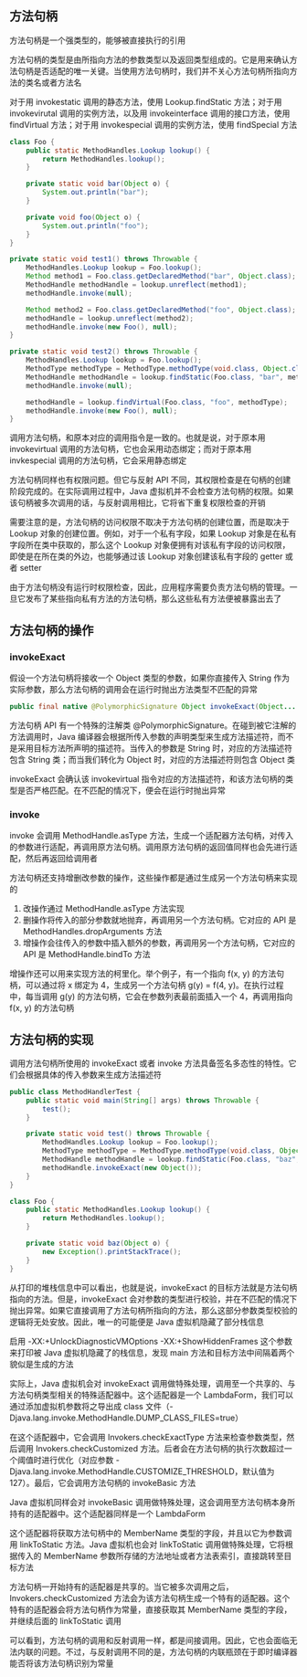 ## 方法句柄
方法句柄是一个强类型的，能够被直接执行的引用

方法句柄的类型是由所指向方法的参数类型以及返回类型组成的。它是用来确认方法句柄是否适配的唯一关键。当使用方法句柄时，我们并不关心方法句柄所指向方法的类名或者方法名

对于用 invokestatic 调用的静态方法，使用 Lookup.findStatic 方法；对于用 invokevirutal 调用的实例方法，以及用 invokeinterface 调用的接口方法，使用 findVirtual 方法；对于用 invokespecial 调用的实例方法，使用 findSpecial 方法

```java
class Foo {
    public static MethodHandles.Lookup lookup() {
        return MethodHandles.lookup();
    }

    private static void bar(Object o) {
        System.out.println("bar");
    }

    private void foo(Object o) {
        System.out.println("foo");
    }
}
```
```java
private static void test1() throws Throwable {
    MethodHandles.Lookup lookup = Foo.lookup();
    Method method1 = Foo.class.getDeclaredMethod("bar", Object.class);
    MethodHandle methodHandle = lookup.unreflect(method1);
    methodHandle.invoke(null);

    Method method2 = Foo.class.getDeclaredMethod("foo", Object.class);
    methodHandle = lookup.unreflect(method2);
    methodHandle.invoke(new Foo(), null);
}

private static void test2() throws Throwable {
    MethodHandles.Lookup lookup = Foo.lookup();
    MethodType methodType = MethodType.methodType(void.class, Object.class);
    MethodHandle methodHandle = lookup.findStatic(Foo.class, "bar", methodType);
    methodHandle.invoke(null);

    methodHandle = lookup.findVirtual(Foo.class, "foo", methodType);
    methodHandle.invoke(new Foo(), null);
}
```

调用方法句柄，和原本对应的调用指令是一致的。也就是说，对于原本用 invokevirtual 调用的方法句柄，它也会采用动态绑定；而对于原本用 invkespecial 调用的方法句柄，它会采用静态绑定

方法句柄同样也有权限问题。但它与反射 API 不同，其权限检查是在句柄的创建阶段完成的。在实际调用过程中，Java 虚拟机并不会检查方法句柄的权限。如果该句柄被多次调用的话，与反射调用相比，它将省下重复权限检查的开销

需要注意的是，方法句柄的访问权限不取决于方法句柄的创建位置，而是取决于 Lookup 对象的创建位置。例如，对于一个私有字段，如果 Lookup 对象是在私有字段所在类中获取的，那么这个 Lookup 对象便拥有对该私有字段的访问权限，即使是在所在类的外边，也能够通过该 Lookup 对象创建该私有字段的 getter 或者 setter

由于方法句柄没有运行时权限检查，因此，应用程序需要负责方法句柄的管理。一旦它发布了某些指向私有方法的方法句柄，那么这些私有方法便被暴露出去了


## 方法句柄的操作
### invokeExact
假设一个方法句柄将接收一个 Object 类型的参数，如果你直接传入 String 作为实际参数，那么方法句柄的调用会在运行时抛出方法类型不匹配的异常

```java
public final native @PolymorphicSignature Object invokeExact(Object... args) throws Throwable;
```
方法句柄 API 有一个特殊的注解类 @PolymorphicSignature。在碰到被它注解的方法调用时，Java 编译器会根据所传入参数的声明类型来生成方法描述符，而不是采用目标方法所声明的描述符。当传入的参数是 String 时，对应的方法描述符包含 String 类；而当我们转化为 Object 时，对应的方法描述符则包含 Object 类

invokeExact 会确认该 invokevirtual 指令对应的方法描述符，和该方法句柄的类型是否严格匹配。在不匹配的情况下，便会在运行时抛出异常

### invoke
invoke 会调用 MethodHandle.asType 方法，生成一个适配器方法句柄，对传入的参数进行适配，再调用原方法句柄。调用原方法句柄的返回值同样也会先进行适配，然后再返回给调用者

方法句柄还支持增删改参数的操作，这些操作都是通过生成另一个方法句柄来实现的
1. 改操作通过 MethodHandle.asType 方法实现
2. 删操作将传入的部分参数就地抛弃，再调用另一个方法句柄。它对应的 API 是 MethodHandles.dropArguments 方法
3. 增操作会往传入的参数中插入额外的参数，再调用另一个方法句柄，它对应的 API 是 MethodHandle.bindTo 方法

增操作还可以用来实现方法的柯里化。举个例子，有一个指向 f(x, y) 的方法句柄，可以通过将 x 绑定为 4，生成另一个方法句柄 g(y) = f(4, y)。在执行过程中，每当调用 g(y) 的方法句柄，它会在参数列表最前面插入一个 4，再调用指向 f(x, y) 的方法句柄


## 方法句柄的实现
调用方法句柄所使用的 invokeExact 或者 invoke 方法具备签名多态性的特性。它们会根据具体的传入参数来生成方法描述符


```java
public class MethodHandlerTest {
    public static void main(String[] args) throws Throwable {
        test();
    }

    private static void test() throws Throwable {
        MethodHandles.Lookup lookup = Foo.lookup();
        MethodType methodType = MethodType.methodType(void.class, Object.class);
        MethodHandle methodHandle = lookup.findStatic(Foo.class, "baz", methodType);
        methodHandle.invokeExact(new Object());
    }
}

class Foo {
    public static MethodHandles.Lookup lookup() {
        return MethodHandles.lookup();
    }

    private static void baz(Object o) {
        new Exception().printStackTrace();
    }
}
```

从打印的堆栈信息中可以看出，也就是说，invokeExact 的目标方法就是方法句柄指向的方法。但是，invokeExact 会对参数的类型进行校验，并在不匹配的情况下抛出异常。如果它直接调用了方法句柄所指向的方法，那么这部分参数类型校验的逻辑将无处安放。因此，唯一的可能便是 Java 虚拟机隐藏了部分栈信息

启用 -XX:+UnlockDiagnosticVMOptions -XX:+ShowHiddenFrames 这个参数来打印被 Java 虚拟机隐藏了的栈信息，发现 main 方法和目标方法中间隔着两个貌似是生成的方法

实际上，Java 虚拟机会对 invokeExact 调用做特殊处理，调用至一个共享的、与方法句柄类型相关的特殊适配器中。这个适配器是一个 LambdaForm，我们可以通过添加虚拟机参数将之导出成 class 文件（-Djava.lang.invoke.MethodHandle.DUMP_CLASS_FILES=true）

在这个适配器中，它会调用 Invokers.checkExactType 方法来检查参数类型，然后调用 Invokers.checkCustomized 方法。后者会在方法句柄的执行次数超过一个阈值时进行优化（对应参数 -Djava.lang.invoke.MethodHandle.CUSTOMIZE_THRESHOLD，默认值为 127）。最后，它会调用方法句柄的 invokeBasic 方法

Java 虚拟机同样会对 invokeBasic 调用做特殊处理，这会调用至方法句柄本身所持有的适配器中。这个适配器同样是一个 LambdaForm

这个适配器将获取方法句柄中的 MemberName 类型的字段，并且以它为参数调用 linkToStatic 方法。Java 虚拟机也会对 linkToStatic 调用做特殊处理，它将根据传入的 MemberName 参数所存储的方法地址或者方法表索引，直接跳转至目标方法

方法句柄一开始持有的适配器是共享的。当它被多次调用之后，Invokers.checkCustomized 方法会为该方法句柄生成一个特有的适配器。这个特有的适配器会将方法句柄作为常量，直接获取其 MemberName 类型的字段，并继续后面的 linkToStatic 调用

可以看到，方法句柄的调用和反射调用一样，都是间接调用。因此，它也会面临无法内联的问题。不过，与反射调用不同的是，方法句柄的内联瓶颈在于即时编译器能否将该方法句柄识别为常量



